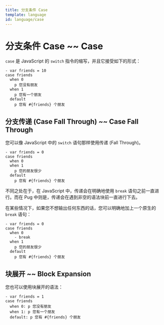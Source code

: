 ```yaml
---
title: 分支条件 Case
template: language
id: language/case
---
```


# 分支条件 Case ~~ Case

`case` 是 JavaScript 的 `switch` 指令的缩写，并且它接受如下的形式：

```pug-preview
- var friends = 10
case friends
  when 0
    p 您没有朋友
  when 1
    p 您有一个朋友
  default
    p 您有 #{friends} 个朋友
```

## 分支传递 (Case Fall Through) ~~ Case Fall Through

您可以像 JavaScript 中的 `switch` 语句那样使用传递 (Fall Through)。

```pug-preview
- var friends = 0
case friends
  when 0
  when 1
    p 您的朋友很少
  default
    p 您有 #{friends} 个朋友
```

不同之处在于，在 JavaScript 中，传递会在明确地使用 `break` 语句之前一直进行。而在 Pug 中则是，传递会在遇到非空的语法块前一直进行下去。

在某些情况下，如果您不想输出任何东西的话，您可以明确地加上一个原生的 `break` 语句：

```pug-preview
- var friends = 0
case friends
  when 0
    - break
  when 1
    p 您的朋友很少
  default
    p 您有 #{friends} 个朋友
```

## 块展开 ~~ Block Expansion

您也可以使用块展开的语法：

```pug-preview
- var friends = 1
case friends
  when 0: p 您没有朋友
  when 1: p 您有一个朋友
  default: p 您有 #{friends} 个朋友
```
